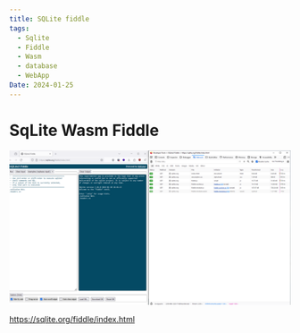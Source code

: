 ```yaml
---
title: SQLite fiddle
tags:
  - Sqlite
  - Fiddle
  - Wasm
  - database
  - WebApp
Date: 2024-01-25
---
```


# SqLite Wasm Fiddle


![](_asset/2024-01-25_sqlitefiddlewasm_image_1.png)

https://sqlite.org/fiddle/index.html